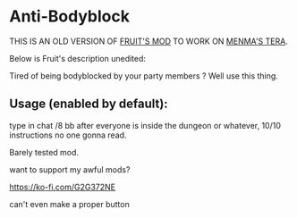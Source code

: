 # Anti-Bodyblock

THIS IS AN OLD VERSION OF [FRUIT'S MOD](https://github.com/soler91/Anti-Bodyblock) TO WORK ON [MENMA'S TERA](https://menmastera.com/).

Below is Fruit's description unedited:

Tired of being bodyblocked by your party members ?
Well use this thing.

## Usage (enabled by default):
type in chat /8 bb
after everyone is inside the dungeon or whatever, 10/10 instructions no one gonna read.

Barely tested mod.


want to support my awful mods?

https://ko-fi.com/G2G372NE

can't even make a proper button
